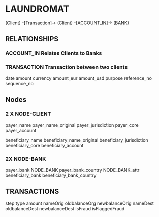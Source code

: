# LAUNDROMAT
(Client) -[Transaction]-> (Client) -[ACCOUNT_IN]-> (BANK)
## RELATIONSHIPS

### ACCOUNT_IN Relates Clients to Banks

### TRANSACTION Transaction between two clients
  date
  amount
  currency
  amount_eur
  amount_usd
  purpose
  reference_no
  sequence_no

## Nodes

### 2 X NODE-CLIENT
  payer_name
  payer_name_original
  payer_jurisdiction
  payer_core
  payer_account

  beneficiary_name
  beneficiary_name_original
  beneficiary_jurisdiction
  beneficiary_core
  beneficiary_account


### 2X NODE-BANK
  payer_bank NODE_BANK
  payer_bank_country NODE_BANK_attr
  beneficiary_bank
  beneficiary_bank_country


## TRANSACTIONS
step
type
amount
nameOrig
oldbalanceOrg
newbalanceOrig
nameDest
oldbalanceDest
newbalanceDest
isFraud
isFlaggedFraud
